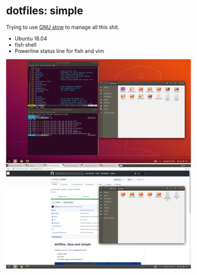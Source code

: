 # dotfiles: simple

Trying to use [GNU stow](https://www.gnu.org/software/stow/) to manage all this shit.

- Ubuntu 18.04
- fish shell
- Powerline status line for fish and vim

![](./setups/simple.png)
![](./setups/simple-2.png)
